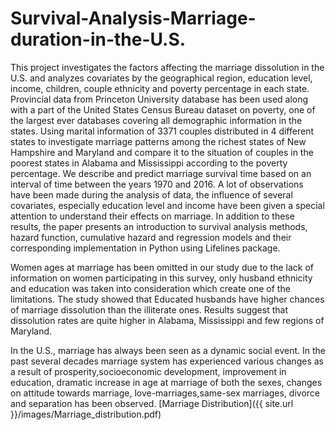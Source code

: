 # Survival-Analysis-Marriage-duration-in-the-U.S.

This project investigates the factors affecting the marriage dissolution in the U.S. and analyzes covariates by the geographical region, education level, income, children, couple ethnicity and poverty percentage in each state. Provincial data from Princeton University  database has been used along with a part of the United States Census Bureau dataset on poverty, one of the largest ever databases covering all demographic information in the states. Using marital information of 3371 couples distributed in 4 different states to investigate marriage patterns among the richest states of New Hampshire and Maryland and compare it to the situation of couples in the poorest states in Alabama and Mississippi according to the poverty percentage. We describe and predict marriage survival time based on an interval of time between the years 1970 and 2016. A lot of observations have been made during the analysis of data, the influence of several covariates, especially education level and income have been given a special attention to understand their effects on marriage. In addition to these results, the paper presents an introduction to survival analysis methods, hazard function, cumulative hazard and regression models and their corresponding implementation in Python using Lifelines package. 

Women ages at marriage has been omitted in our study due to the lack of information on women participating in this survey, only husband ethnicity and education was taken into consideration which create one of the limitations. The study showed that Educated husbands have higher chances of marriage dissolution than the illiterate ones. Results suggest that dissolution rates are quite higher in Alabama, Mississippi and few regions of Maryland.

In the U.S., marriage has always been seen as a dynamic social event. In the past several decades marriage system has experienced various changes as a result of prosperity,socioeconomic development, improvement in education, dramatic increase in age at marriage of both the sexes, changes on attitude towards marriage, love-marriages,same-sex marriages, divorce and separation has been observed.
[Marriage Distribution]({{ site.url }}/images/Marriage_distribution.pdf)
